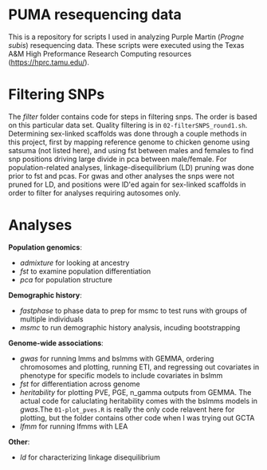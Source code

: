 # PUMA resequencing data
This is a repository for scripts I used in analyzing Purple Martin (*Progne subis*) resequencing data.
These scripts were executed using the Texas A&M High Preformance Research Computing resources (https://hprc.tamu.edu/).
<br/>
# Filtering SNPs
The _filter_ folder contains code for steps in filtering snps. The order is based on this particular data set. Quality filtering is in `02-filterSNPS_round1.sh`. Determining sex-linked scaffolds was done through a couple methods in this project, first by mapping reference genome to chicken genome using satsuma (not listed here), and using fst between males and females to find snp positions driving large divide in pca between male/female. For population-related analyses, linkage-disequilibrium (LD) pruning was done prior to fst and pcas. For gwas and other analyses the snps were not pruned for LD, and positions were ID'ed again for sex-linked scaffolds in order to filter for analyses requiring autosomes only. 
<br/>
# Analyses

**Population genomics**: 
* _admixture_ for looking at ancestry 
* _fst_ to examine population differentiation
* _pca_ for population structure  

**Demographic history**:
* _fastphase_ to phase data to prep for msmc to test runs with groups of multiple individuals
* _msmc_ to run demographic history analysis, incuding bootstrapping 

**Genome-wide associations**:
* _gwas_ for running lmms and bslmms with GEMMA, ordering chromosomes and plotting, running ETI, and regressing out covariates in phenotype for specific models to include covariates in bslmm
* _fst_ for differentiation across genome
* _heritability_ for plotting PVE, PGE, n_gamma outputs from GEMMA. The actual code for caluclating heritability comes with the bslmms models in _gwas_.The `01-plot_pves.R` is really the only code relavent here for plotting, but the folder contains other code when I was trying out GCTA
* _lfmm_ for running lfmms with LEA  

**Other**:
* _ld_ for characterizing linkage disequilibrium
